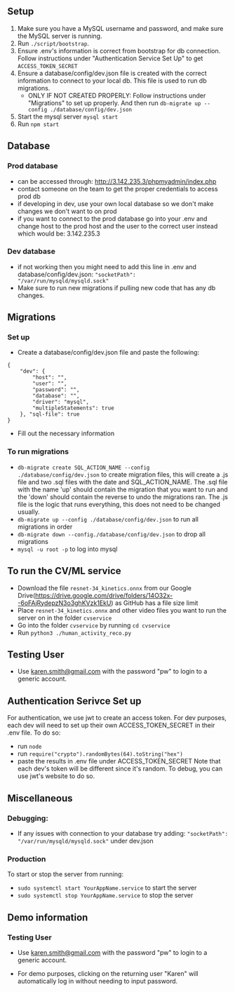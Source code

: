 ## Setup
1. Make sure you have a MySQL username and password, and make sure the MySQL server is running. 
2. Run ```./script/bootstrap```.
3. Ensure .env's information is correct from bootstrap for db connection. Follow instructions under "Authentication Service Set Up" to get ```ACCESS_TOKEN_SECRET```
4. Ensure a database/config/dev.json file is created with the correct information to connect to your local db. This file is used to run db migrations. 
    - ONLY IF NOT CREATED PROPERLY: Follow instructions under "Migrations" to set up properly. And then run ```db-migrate up --config ./database/config/dev.json```
5. Start the mysql server ```mysql start```
6. Run ```npm start```

## Database 
### Prod database
- can be accessed through: http://3.142.235.3/phpmyadmin/index.php
- contact someone on the team to get the proper credentials to access prod db
- if developing in dev, use your own local database so we don't make changes we don't want to on prod
- if you want to connect to the prod database go into your .env and change host to the prod host and the user to the correct user instead which would be: 3.142.235.3

### Dev database
- if not working then you might need to add this line in .env and database/config/dev.json: ```"socketPath": "/var/run/mysqld/mysqld.sock"``` 
- Make sure to run new migrations if pulling new code that has any db changes. 


## Migrations
### Set up 
- Create a database/config/dev.json file and paste the following:
```
{
    "dev": {
        "host": "", 
        "user": "",
        "password": "",
        "database": "",
        "driver": "mysql",
        "multipleStatements": true
    }, "sql-file": true
}
```
- Fill out the necessary information

### To run migrations
- `db-migrate create SQL_ACTION_NAME --config ./database/config/dev.json` to create migration files, this will create a .js file and two .sql files with the date and SQL_ACTION_NAME. The .sql file with the name 'up' should contain the migration that you want to run and the 'down' should contain the reverse to undo the migrations ran. The .js file is the logic that runs everything, this does not need to be changed usually. 
- `db-migrate up --config ./database/config/dev.json` to run all migrations in order
- `db-migrate down --config./database/config/dev.json` to drop all migrations
- `mysql -u root -p` to log into mysql

## To run the CV/ML service
- Download the file `resnet-34_kinetics.onnx` from our Google Drive(https://drive.google.com/drive/folders/14O32x--6oFAjRydepzN3o3ghKVzk1EkU) as GitHub has a file size limit
- Place `resnet-34_kinetics.onnx` and other video files you want to run the server on in the folder `cvservice`
- Go into the folder `cvservice` by running `cd cvservice` 
- Run `python3 ./human_activity_reco.py`


## Testing User
- Use karen.smith@gmail.com with the password "pw" to login to a generic account. 

## Authentication Serivce Set up
For authentication, we use jwt to create an access token. For dev purposes, each dev will need to set up their own ACCESS_TOKEN_SECRET in their .env file. To do so:
- run ```node```
- run ```require("crypto").randomBytes(64).toString("hex")```
- paste the results in .env file under ACCESS_TOKEN_SECRET
Note that each dev's token will be different since it's random. To debug, you can use jwt's website to do so. 

## Miscellaneous
### Debugging:
- If any issues with connection to your database try adding: 
```"socketPath": "/var/run/mysqld/mysqld.sock"``` under dev.json 


### Production
To start or stop the server from running:
- ```sudo systemctl start YourAppName.service``` to start the server
- ```sudo systemctl stop YourAppName.service``` to stop the server

## Demo information
### Testing User
- Use karen.smith@gmail.com with the password "pw" to login to a generic account.

- For demo purposes, clicking on the returning user "Karen" will automatically log in without needing to input password. 
